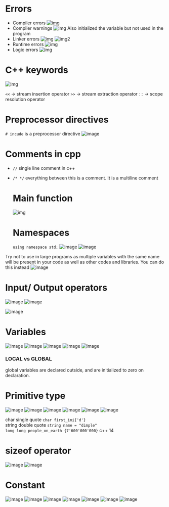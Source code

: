 # Errors

- Compiler errors
  ![img](./images/1_compiler_errors.png)
- Compiler warnings
  ![img](./images/2_compiler_warnings.png)
  Also initialized the variable but not used in the program
- Linker errors
  ![img](./images/3_a_linker_error.png)
  ![img2](./images/3_b_linker_error.png)
- Runtime errors
  ![img](./images/4_runtime_error.png)
- Logic errors
  ![img](./images/5_a_logic_error.png)

# C++  keywords
 ![img](./images/6_keywords.png)

`<<` -> stream insertion operator
`>>` -> stream extraction operator
`::` -> scope resolution operator

# Preprocessor directives 
`# incude` is a preprocessor directive
![image](./images/7_preprocessor_directives.png)

# Comments in cpp
- `//` single line comment in c++
- `/* */` everything between this is a comment. It is a multiline comment

  # Main function
  ![img](./images/8_main.png)

  # Namespaces
  `using namespace std;`
![image](./images/9_a_namespace.png)
![image](./images/9_b_namespace.png)

Try not to use in large programs as multiple variables with the same name will be present in your code as well as other codes and libraries. You can do this instead
![image](./images/9_c_namespace.png)

# Input/ Output operators
![image](./images/10_in_out.png)
![image](./images/10_b.png)

![image](./images/10_c.png)
  

# Variables
![image](./images/11_init_var.png)
![image](./images/12_var_dec.png)
![image](./images/13_varnames.png)
![image](./images/14_good_habit.png)
![image](./images/15_initialize_var.png)

### LOCAL vs GLOBAL
global variables are declared outside, and are initialized to zero on declaration.

# Primitive type
![image](./images/16.png)
![image](./images/17.png)
![image](./images/18.png)
![image](./images/19.png)
![image](./images/20.png)
![image](./images/21.png)

char single quote `char first_ini{'d'}` <br/>
string double quote `string name = "dimple"` <br/>
`long long people_on_earth {7'600'000'000}` c++ 14

# sizeof operator
![image](./images/22_a.png)
![image](./images/22_b.png)

# Constant
![image](./images/23.png)
![image](./images/24.png)
![image](./images/25.png)
![image](./images/26.png)
![image](./images/27.png)
![image](./images/28.png)
![image](./images/29.png)


